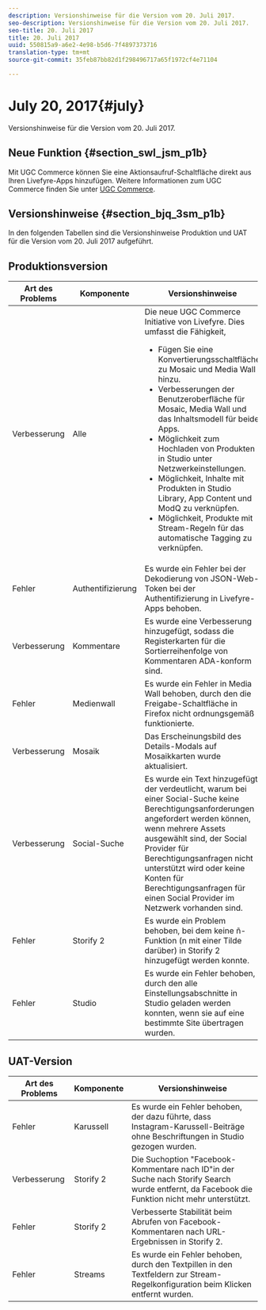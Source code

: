 ```yaml
---
description: Versionshinweise für die Version vom 20. Juli 2017.
seo-description: Versionshinweise für die Version vom 20. Juli 2017.
seo-title: 20. Juli 2017
title: 20. Juli 2017
uuid: 550815a9-a6e2-4e98-b5d6-7f4897373716
translation-type: tm+mt
source-git-commit: 35feb87bb82d1f298496717a65f1972cf4e71104

---
```



# July 20, 2017{#july}

Versionshinweise für die Version vom 20. Juli 2017.

## Neue Funktion {#section_swl_jsm_p1b}

Mit UGC Commerce können Sie eine Aktionsaufruf-Schaltfläche direkt aus Ihren Livefyre-Apps hinzufügen. Weitere Informationen zum UGC Commerce finden Sie unter [UGC Commerce](../../../c-features-livefyre/c-ugc-commerce.md#c_ugc_commerce).

## Versionshinweise {#section_bjq_3sm_p1b}

In den folgenden Tabellen sind die Versionshinweise Produktion und UAT für die Version vom 20. Juli 2017 aufgeführt.

## Produktionsversion

| Art des Problems | Komponente | Versionshinweise |
|--- |--- |--- |
| Verbesserung | Alle | Die neue UGC Commerce Initiative von Livefyre. Dies umfasst die Fähigkeit,  <br><ul><li>Fügen Sie eine Konvertierungsschaltfläche zu Mosaic und Media Wall hinzu. </li><li>Verbesserungen der Benutzeroberfläche für Mosaic, Media Wall und das Inhaltsmodell für beide Apps. </li><li>Möglichkeit zum Hochladen von Produkten in Studio unter Netzwerkeinstellungen.</li><li> Möglichkeit, Inhalte mit Produkten in Studio Library, App Content und ModQ zu verknüpfen.</li><li> Möglichkeit, Produkte mit Stream-Regeln für das automatische Tagging zu verknüpfen.</li></ul> |
| Fehler | Authentifizierung | Es wurde ein Fehler bei der Dekodierung von JSON-Web-Token bei der Authentifizierung in Livefyre-Apps behoben. |
| Verbesserung | Kommentare | Es wurde eine Verbesserung hinzugefügt, sodass die Registerkarten für die Sortierreihenfolge von Kommentaren ADA-konform sind. |
| Fehler | Medienwall | Es wurde ein Fehler in Media Wall behoben, durch den die Freigabe-Schaltfläche in Firefox nicht ordnungsgemäß funktionierte. |
| Verbesserung | Mosaik | Das Erscheinungsbild des Details-Modals auf Mosaikkarten wurde aktualisiert. |
| Verbesserung | Social-Suche | Es wurde ein Text hinzugefügt, der verdeutlicht, warum bei einer Social-Suche keine Berechtigungsanforderungen angefordert werden können, wenn mehrere Assets ausgewählt sind, der Social Provider für Berechtigungsanfragen nicht unterstützt wird oder keine Konten für Berechtigungsanfragen für einen Social Provider im Netzwerk vorhanden sind. |
| Fehler | Storify 2 | Es wurde ein Problem behoben, bei dem keine ñ-Funktion (n mit einer Tilde darüber) in Storify 2 hinzugefügt werden konnte. |
| Fehler | Studio | Es wurde ein Fehler behoben, durch den alle Einstellungsabschnitte in Studio geladen werden konnten, wenn sie auf eine bestimmte Site übertragen wurden. |


## UAT-Version

| **Art des Problems** | **Komponente** | **Versionshinweise** |
|---|---|---|
| Fehler | Karussell | Es wurde ein Fehler behoben, der dazu führte, dass Instagram-Karussell-Beiträge ohne Beschriftungen in Studio gezogen wurden. |
| Verbesserung | Storify 2 | Die Suchoption "Facebook-Kommentare nach ID"in der Suche nach Storify Search wurde entfernt, da Facebook die Funktion nicht mehr unterstützt. |
| Fehler | Storify 2 | Verbesserte Stabilität beim Abrufen von Facebook-Kommentaren nach URL-Ergebnissen in Storify 2. |
| Fehler | Streams | Es wurde ein Fehler behoben, durch den Textpillen in den Textfeldern zur Stream-Regelkonfiguration beim Klicken entfernt wurden. |


